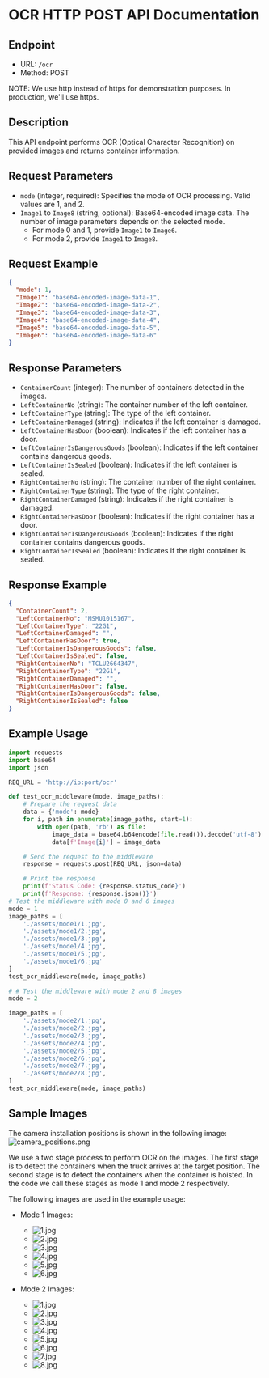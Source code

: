 # OCR HTTP POST API Documentation

## Endpoint
- URL: `/ocr`
- Method: POST

NOTE: We use http instead of https for demonstration purposes. In production, we'll use https.

## Description
This API endpoint performs OCR (Optical Character Recognition) on provided images and returns container information.

## Request Parameters
- `mode` (integer, required): Specifies the mode of OCR processing. Valid values are 1, and 2.
- `Image1` to `Image8` (string, optional): Base64-encoded image data. The number of image parameters depends on the selected mode.
  - For mode 0 and 1, provide `Image1` to `Image6`.
  - For mode 2, provide `Image1` to `Image8`.

## Request Example
```json
{
  "mode": 1,
  "Image1": "base64-encoded-image-data-1",
  "Image2": "base64-encoded-image-data-2",
  "Image3": "base64-encoded-image-data-3",
  "Image4": "base64-encoded-image-data-4",
  "Image5": "base64-encoded-image-data-5",
  "Image6": "base64-encoded-image-data-6"
}
```

## Response Parameters
- `ContainerCount` (integer): The number of containers detected in the images.
- `LeftContainerNo` (string): The container number of the left container.
- `LeftContainerType` (string): The type of the left container.
- `LeftContainerDamaged` (string): Indicates if the left container is damaged.
- `LeftContainerHasDoor` (boolean): Indicates if the left container has a door.
- `LeftContainerIsDangerousGoods` (boolean): Indicates if the left container contains dangerous goods.
- `LeftContainerIsSealed` (boolean): Indicates if the left container is sealed.
- `RightContainerNo` (string): The container number of the right container.
- `RightContainerType` (string): The type of the right container.
- `RightContainerDamaged` (string): Indicates if the right container is damaged.
- `RightContainerHasDoor` (boolean): Indicates if the right container has a door.
- `RightContainerIsDangerousGoods` (boolean): Indicates if the right container contains dangerous goods.
- `RightContainerIsSealed` (boolean): Indicates if the right container is sealed.

## Response Example
```json
{
  "ContainerCount": 2,
  "LeftContainerNo": "MSMU1015167",
  "LeftContainerType": "22G1",
  "LeftContainerDamaged": "",
  "LeftContainerHasDoor": true,
  "LeftContainerIsDangerousGoods": false,
  "LeftContainerIsSealed": false,
  "RightContainerNo": "TCLU2664347",
  "RightContainerType": "22G1",
  "RightContainerDamaged": "",
  "RightContainerHasDoor": false,
  "RightContainerIsDangerousGoods": false,
  "RightContainerIsSealed": false
}
```

## Example Usage
```python
import requests
import base64
import json

REQ_URL = 'http://ip:port/ocr'

def test_ocr_middleware(mode, image_paths):
    # Prepare the request data
    data = {'mode': mode}
    for i, path in enumerate(image_paths, start=1):
        with open(path, 'rb') as file:
            image_data = base64.b64encode(file.read()).decode('utf-8')
            data[f'Image{i}'] = image_data

    # Send the request to the middleware
    response = requests.post(REQ_URL, json=data)

    # Print the response
    print(f'Status Code: {response.status_code}')
    print(f'Response: {response.json()}')
# Test the middleware with mode 0 and 6 images
mode = 1
image_paths = [
    './assets/mode1/1.jpg', 
    './assets/mode1/2.jpg', 
    './assets/mode1/3.jpg', 
    './assets/mode1/4.jpg', 
    './assets/mode1/5.jpg', 
    './assets/mode1/6.jpg'
]
test_ocr_middleware(mode, image_paths)

# # Test the middleware with mode 2 and 8 images
mode = 2

image_paths = [
    './assets/mode2/1.jpg',
    './assets/mode2/2.jpg',  
    './assets/mode2/3.jpg', 
    './assets/mode2/4.jpg', 
    './assets/mode2/5.jpg', 
    './assets/mode2/6.jpg', 
    './assets/mode2/7.jpg', 
    './assets/mode2/8.jpg', 
]
test_ocr_middleware(mode, image_paths)
```

## Sample Images
The camera installation positions is shown in the following image:
![camera_positions.png](./assets/camera_position.png)


We use a two stage process to perform OCR on the images. The first stage is to detect the containers when the truck arrives at the target position. The second stage is to detect the containers when the container is hoisted. In the code we call these stages as mode 1 and mode 2 respectively.

The following images are used in the example usage:

- Mode 1 Images:
  - ![1.jpg](./assets/mode1/1.jpg)
  - ![2.jpg](./assets/mode1/2.jpg)
  - ![3.jpg](./assets/mode1/3.jpg)
  - ![4.jpg](./assets/mode1/4.jpg)
  - ![5.jpg](./assets/mode1/5.jpg)
  - ![6.jpg](./assets/mode1/6.jpg)

- Mode 2 Images:
  - ![1.jpg](./assets/mode2/1.jpg)
  - ![2.jpg](./assets/mode2/2.jpg)
  - ![3.jpg](./assets/mode2/3.jpg)
  - ![4.jpg](./assets/mode2/4.jpg)
  - ![5.jpg](./assets/mode2/5.jpg)
  - ![6.jpg](./assets/mode2/6.jpg)
  - ![7.jpg](./assets/mode2/7.jpg)
  - ![8.jpg](./assets/mode2/8.jpg)


